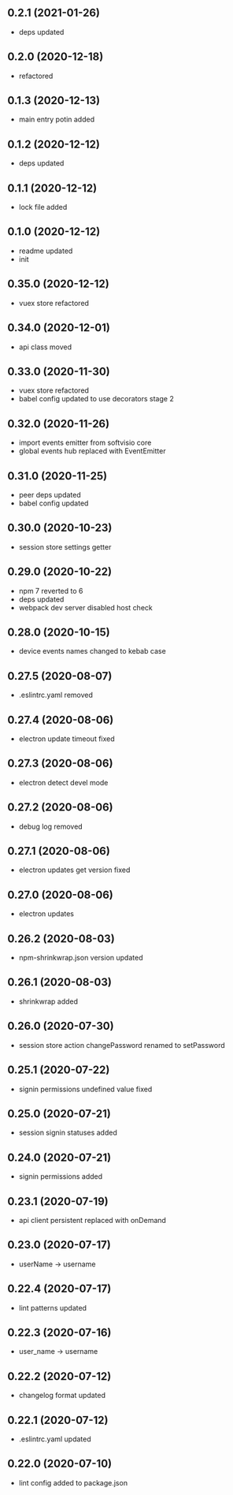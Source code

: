 ## 0.2.1 (2021-01-26)

-   deps updated

## 0.2.0 (2020-12-18)

-   refactored

## 0.1.3 (2020-12-13)

-   main entry potin added

## 0.1.2 (2020-12-12)

-   deps updated

## 0.1.1 (2020-12-12)

-   lock file added

## 0.1.0 (2020-12-12)

-   readme updated
-   init

## 0.35.0 (2020-12-12)

-   vuex store refactored

## 0.34.0 (2020-12-01)

-   api class moved

## 0.33.0 (2020-11-30)

-   vuex store refactored
-   babel config updated to use decorators stage 2

## 0.32.0 (2020-11-26)

-   import events emitter from softvisio core
-   global events hub replaced with EventEmitter

## 0.31.0 (2020-11-25)

-   peer deps updated
-   babel config updated

## 0.30.0 (2020-10-23)

-   session store settings getter

## 0.29.0 (2020-10-22)

-   npm 7 reverted to 6
-   deps updated
-   webpack dev server disabled host check

## 0.28.0 (2020-10-15)

-   device events names changed to kebab case

## 0.27.5 (2020-08-07)

-   .eslintrc.yaml removed

## 0.27.4 (2020-08-06)

-   electron update timeout fixed

## 0.27.3 (2020-08-06)

-   electron detect devel mode

## 0.27.2 (2020-08-06)

-   debug log removed

## 0.27.1 (2020-08-06)

-   electron updates get version fixed

## 0.27.0 (2020-08-06)

-   electron updates

## 0.26.2 (2020-08-03)

-   npm-shrinkwrap.json version updated

## 0.26.1 (2020-08-03)

-   shrinkwrap added

## 0.26.0 (2020-07-30)

-   session store action changePassword renamed to setPassword

## 0.25.1 (2020-07-22)

-   signin permissions undefined value fixed

## 0.25.0 (2020-07-21)

-   session signin statuses added

## 0.24.0 (2020-07-21)

-   signin permissions added

## 0.23.1 (2020-07-19)

-   api client persistent replaced with onDemand

## 0.23.0 (2020-07-17)

-   userName -> username

## 0.22.4 (2020-07-17)

-   lint patterns updated

## 0.22.3 (2020-07-16)

-   user_name -> username

## 0.22.2 (2020-07-12)

-   changelog format updated

## 0.22.1 (2020-07-12)

-   .eslintrc.yaml updated

## 0.22.0 (2020-07-10)

-   lint config added to package.json
